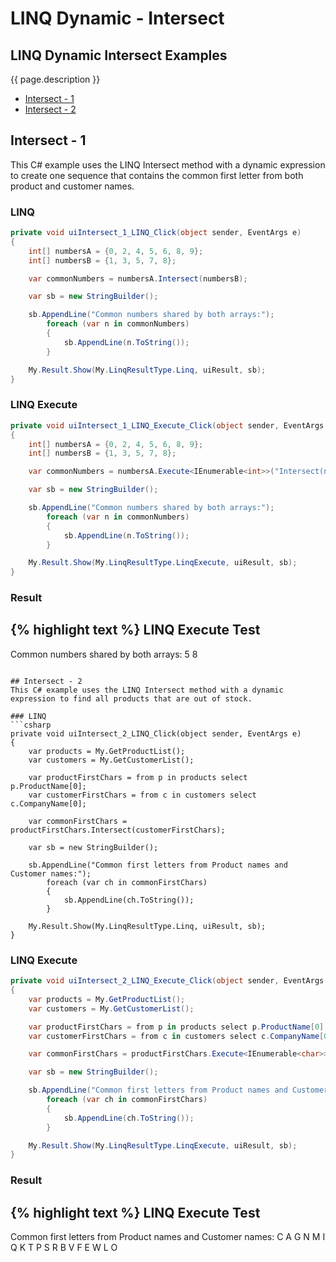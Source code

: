 # LINQ Dynamic - Intersect

## LINQ Dynamic Intersect Examples
{{ page.description }}

- [Intersect - 1](#intersect---1)
- [Intersect - 2](#intersect---2)

## Intersect - 1
This C# example uses the LINQ Intersect method with a dynamic expression to create one sequence that contains the common first letter from both product and customer names.
### LINQ
```csharp
private void uiIntersect_1_LINQ_Click(object sender, EventArgs e)
{
	int[] numbersA = {0, 2, 4, 5, 6, 8, 9};
	int[] numbersB = {1, 3, 5, 7, 8};

	var commonNumbers = numbersA.Intersect(numbersB);

	var sb = new StringBuilder();

	sb.AppendLine("Common numbers shared by both arrays:");
		foreach (var n in commonNumbers)
		{
			sb.AppendLine(n.ToString());
		}

	My.Result.Show(My.LinqResultType.Linq, uiResult, sb);
}
```

### LINQ Execute
```csharp
private void uiIntersect_1_LINQ_Execute_Click(object sender, EventArgs e)
{
	int[] numbersA = {0, 2, 4, 5, 6, 8, 9};
	int[] numbersB = {1, 3, 5, 7, 8};

	var commonNumbers = numbersA.Execute<IEnumerable<int>>("Intersect(numbersB)", new {numbersB});

	var sb = new StringBuilder();

	sb.AppendLine("Common numbers shared by both arrays:");
		foreach (var n in commonNumbers)
		{
			sb.AppendLine(n.ToString());
		}

	My.Result.Show(My.LinqResultType.LinqExecute, uiResult, sb);
}
```

### Result
{% highlight text %}
LINQ Execute Test
------------------------------
Common numbers shared by both arrays:
5
8

```

## Intersect - 2
This C# example uses the LINQ Intersect method with a dynamic expression to find all products that are out of stock.

### LINQ
```csharp
private void uiIntersect_2_LINQ_Click(object sender, EventArgs e)
{
	var products = My.GetProductList();
	var customers = My.GetCustomerList();

	var productFirstChars = from p in products select p.ProductName[0];
	var customerFirstChars = from c in customers select c.CompanyName[0];

	var commonFirstChars = productFirstChars.Intersect(customerFirstChars);

	var sb = new StringBuilder();

	sb.AppendLine("Common first letters from Product names and Customer names:");
		foreach (var ch in commonFirstChars)
		{
			sb.AppendLine(ch.ToString());
		}

	My.Result.Show(My.LinqResultType.Linq, uiResult, sb);
}
```

### LINQ Execute
```csharp
private void uiIntersect_2_LINQ_Execute_Click(object sender, EventArgs e)
{
	var products = My.GetProductList();
	var customers = My.GetCustomerList();

	var productFirstChars = from p in products select p.ProductName[0];
	var customerFirstChars = from c in customers select c.CompanyName[0];

	var commonFirstChars = productFirstChars.Execute<IEnumerable<char>>("Intersect(customerFirstChars)", new {customerFirstChars});

	var sb = new StringBuilder();

	sb.AppendLine("Common first letters from Product names and Customer names:");
		foreach (var ch in commonFirstChars)
		{
			sb.AppendLine(ch.ToString());
		}

	My.Result.Show(My.LinqResultType.LinqExecute, uiResult, sb);
}
```

### Result
{% highlight text %}
LINQ Execute Test
------------------------------
Common first letters from Product names and Customer names:
C
A
G
N
M
I
Q
K
T
P
S
R
B
V
F
E
W
L
O

```
